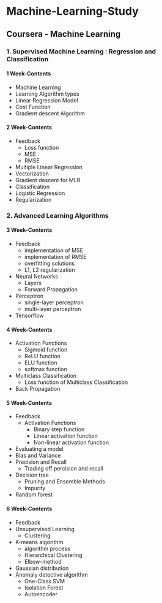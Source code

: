 # Machine-Learning-Study
## Coursera - Machine Learning
### 1. Supervised Machine Learning : Regression and Classification

#### 1 Week-Contents
- Machine Learning
- Learning Algorithm types
- Linear Regression Model
- Cost Function
- Gradient descent Algorithm

#### 2 Week-Contents
- Feedback
  - Loss function
  - MSE
  - RMSE
- Multiple Linear Regression
- Vectorization
- Gradient descent for MLR
- Classification
- Logistic Regression
- Regularization

### 2. Advanced Learning Algorithms

#### 3 Week-Contents
- Feedback
  - implementation of MSE
  - implementation of RMSE
  - overfitting solutions
  - L1, L2 regularization
- Neural Networks
  - Layers
  - Forward Propagation
- Perceptron
  - single-layer perceptron
  - multi-layer perceptron
- Tensorflow

#### 4 Week-Contents
- Activation Functions
  - Sigmoid function
  - ReLU function
  - ELU function
  - softmax function
- Multiclass Classification
  - Loss function of Multiclass Classification
- Back Propagation

#### 5 Week-Contents
- Feedback
  - Activation Functions
    - Binary step function
    - Linear activation function
    - Non-linear activation function
- Evaluating a model
- Bias and Variance
- Precision and Recall
  - Trading off percision and recall
- Decision tree
  - Pruning and Ensemble Methods
  - Impurity
- Random forest

#### 6 Week-Contents
- Feedback
- Unsupervised Learning
  - Clustering
- K-means algorithm
  - algorithm process
  - Hierarchical Clustering
  - Elbow-method
- Gaussian distribution
- Anomaly detective algorithm
  - One-Class SVM
  - Isolation Forest
  - Autoencoder
